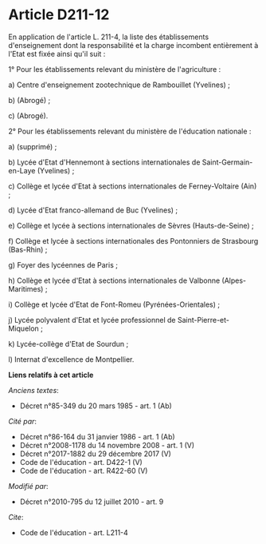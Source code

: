 # Article D211-12

En application de l'article L. 211-4, la liste des établissements d'enseignement dont la responsabilité et la charge
incombent entièrement à l'Etat est fixée ainsi qu'il suit : 

1° Pour les établissements relevant du ministère de l'agriculture : 

a) Centre d'enseignement zootechnique de Rambouillet (Yvelines) ; 

b) (Abrogé) ; 

c) (Abrogé). 

2° Pour les établissements relevant du ministère de l'éducation nationale : 

a) (supprimé) ; 

b) Lycée d'Etat d'Hennemont à sections internationales de Saint-Germain-en-Laye (Yvelines) ; 

c) Collège et lycée d'Etat à sections internationales de Ferney-Voltaire (Ain) ; 

d) Lycée d'Etat franco-allemand de Buc (Yvelines) ; 

e) Collège et lycée à sections internationales de Sèvres (Hauts-de-Seine) ; 

f) Collège et lycée à sections internationales des Pontonniers de Strasbourg (Bas-Rhin) ; 

g) Foyer des lycéennes de Paris ; 

h) Collège et lycée d'Etat à sections internationales de Valbonne (Alpes-Maritimes) ; 

i) Collège et lycée d'Etat de Font-Romeu (Pyrénées-Orientales) ; 

j) Lycée polyvalent d'Etat et lycée professionnel de Saint-Pierre-et-Miquelon ; 

k) Lycée-collège d'Etat de Sourdun ;

l)  Internat d'excellence  de  Montpellier.

**Liens relatifs à cet article**

_Anciens textes_:

  - Décret n°85-349 du 20 mars 1985 - art. 1 (Ab)

_Cité par_:

  - Décret n°86-164 du 31 janvier 1986 - art. 1 (Ab)
  - Décret n°2008-1178 du 14 novembre 2008 - art. 1 (V)
  - Décret n°2017-1882 du 29 décembre 2017 (V)
  - Code de l'éducation - art. D422-1 (V)
  - Code de l'éducation - art. R422-60 (V)

_Modifié par_:

  - Décret n°2010-795 du 12 juillet 2010 - art. 9

_Cite_:

  - Code de l'éducation - art. L211-4
